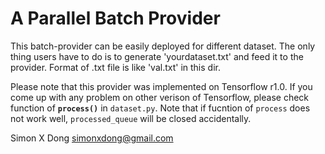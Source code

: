 # A Parallel Batch Provider

  This batch-provider can be easily deployed for different dataset. The only thing users have to do is to generate 'yourdataset.txt' and feed it to the provider. Format of .txt file is like 'val.txt' in this dir.

Please note that this provider was implemented on Tensorflow r1.0.
If you come up with any problem on other verison of Tensorflow, please check function of **`process()`** in `dataset.py`. Note that if fucntion of `process` does not work well, `processed_queue` will be closed accidentally.

  Simon X Dong
  simonxdong@gmail.com
